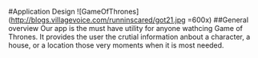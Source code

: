 #Application Design
![GameOfThrones](http://blogs.villagevoice.com/runninscared/got21.jpg =600x)
##General overview
Our app is the must have utility for anyone wathcing Game of Thrones. It provides the user the crutial information anbout a character, a house, or a location those very moments when it is most needed.